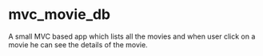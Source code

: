 # mvc_movie_db
A small MVC based app which lists all the movies and when user click on a movie he can see the details of the movie.
